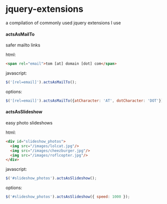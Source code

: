# jquery-extensions

a compilation of commonly used jquery extensions I use

#### actsAsMailTo

safer mailto links

html:

``` html
<span rel="email">tom [at] domain [dot] com</span>
```

javascript:

``` javascript
$('[rel=email]').actsAsMailTo();
```

options:

``` javascript
$('[rel=email]').actsAsMailTo({atCharacter: 'AT', dotCharacter: 'DOT'});
```

#### actsAsSlideshow

easy photo slideshows

html:

``` html
<div id="slideshow_photos">
  <img src="/images/lolcat.jpg"/>
  <img src="/images/cheezburger.jpg"/>
  <img src="/images/roflcopter.jpg"/>
</div>
```

javascript:

``` javascript
$('#slideshow_photos').actsAsSlideshow();
```

options:

``` javascript
$('#slideshow_photos').actsAsSlideshow({ speed: 1000 });
```
